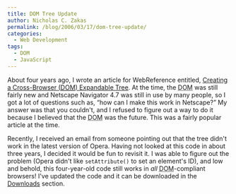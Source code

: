 ```yaml
---
title: DOM Tree Update
author: Nicholas C. Zakas
permalink: /blog/2006/03/17/dom-tree-update/
categories:
  - Web Development
tags:
  - DOM
  - JavaScript
---
```

About four years ago, I wrote an article for WebReference entitled, <a title="Creating a Cross-Browser (DOM) Expandable Tree" rel="external" href="http://www.webreference.com/programming/javascript/trees/">Creating a Cross-Browser (<acronym title="Document Object Model">DOM</acronym>) Expandable Tree</a>. At the time, the <acronym title="Document Object Model">DOM</acronym> was still fairly new and Netscape Navigator 4.7 was still in use by many people, so I got a lot of questions such as, &#8220;how can I make this work in Netscape?&#8221; My answer was that you couldn't, and I refused to figure out a way to do it because I believed that the <acronym title="Document Object Model">DOM</acronym> was the future. This was a fairly popular article at the time.

Recently, I received an email from someone pointing out that the tree didn't work in the latest version of Opera. Having not looked at this code in about three years, I decided it would be fun to revisit it. I was able to figure out the problem (Opera didn't like `setAttribute()` to set an element's ID), and low and behold, this four-year-old code still works in *all* <acronym title="Document Object Model">DOM</acronym>-compliant browsers! I've updated the code and it can be downloaded in the <a title="Downloads" rel="internal" href="/downloads/">Downloads</a> section.
